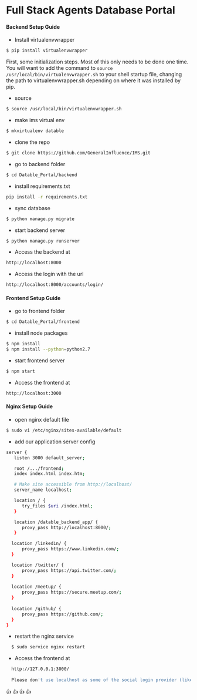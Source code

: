 # Full Stack Agents Database Portal

#### Backend Setup Guide
* Install virtualenvwrapper
```sh
$ pip install virtualenvwrapper
```
First, some initialization steps. Most of this only needs to be done one time. 
You will want to add the command to `source /usr/local/bin/virtualenvwrapper.sh` 
to your shell startup file, changing the path to virtualenvwrapper.sh 
depending on where it was installed by pip.

* source 
```sh 
$ source /usr/local/bin/virtualenvwrapper.sh
```

* make ims virtual env
```sh
$ mkvirtualenv datable
```

* clone the repo
```sh
$ git clone https://github.com/GeneralInfluence/IMS.git
```
* go to backend folder
```sh
$ cd Datable_Portal/backend
```
* install requirements.txt
```sh
pip install -r requirements.txt
```
* sync database 
```sh
$ python manage.py migrate
```

* start backend server
```sh
$ python manage.py runserver
```



* Access the backend at 
```sh
http://localhost:8000
```


* Access the login with the url
```sh 
http://localhost:8000/accounts/login/
```

#### Frontend Setup Guide

* go to frontend folder
```sh
$ cd Datable_Portal/frontend
```

* install node packages
```sh
$ npm install
$ npm install --python=python2.7
```
* start frontend server
```sh
$ npm start
```

* Access the frontend at 
```sh
http://localhost:3000
```

#### Nginx Setup Guide

* open nginx default file
```sh
$ sudo vi /etc/nginx/sites-available/default
```
* add our application server config
```sh
server {
   listen 3000 default_server;

   root /.../frontend;
   index index.html index.htm;

   # Make site accessible from http://localhost/
   server_name localhost;

   location / {
      try_files $uri /index.html;
   }

   location /datable_backend_app/ {
      proxy_pass http://localhost:8000/;
   }

  location /linkedin/ {
      proxy_pass https://www.linkedin.com/;
  }

  location /twitter/ {
      proxy_pass https://api.twitter.com/;
  }
  
  location /meetup/ {
      proxy_pass https://secure.meetup.com/;
  }
  
  location /github/ {
      proxy_pass https://github.com/;
  }
}

```

* restart the nginx service
```sh
  $ sudo service nginx restart
```

* Access the frontend at 
```sh
  http://127.0.0.1:3000/
  
  Please don't use localhost as some of the social login provider (like twitter, meetup etc.) don't support localhost for redirect_uri.
```

:+1: :+1: :+1: :+1:
